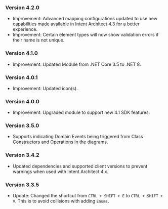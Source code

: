### Version 4.2.0

- Improvement: Advanced mapping configurations updated to use new capabilities made available in Intent Architect 4.3 for a better experience.
- Improvement: Certain element types will now show validation errors if their name is not unique.

### Version 4.1.0

- Improvement: Updated Module from .NET Core 3.5 to .NET 8.

### Version 4.0.1

- Improvement: Updated icon(s).

### Version 4.0.0

- Improvement: Upgraded module to support new 4.1 SDK features.

### Version 3.5.0

- Supports indicating Domain Events being triggered from Class Constructors and Operations in the diagrams.

### Version 3.4.2

- Updated dependencies and supported client versions to prevent warnings when used with Intent Architect 4.x.

### Version 3.3.5

- Update: Changed the shortcut from `CTRL + SHIFT + E` to `CTRL + SHIFT + V`. This is to avoid collisions with adding `Enums`.